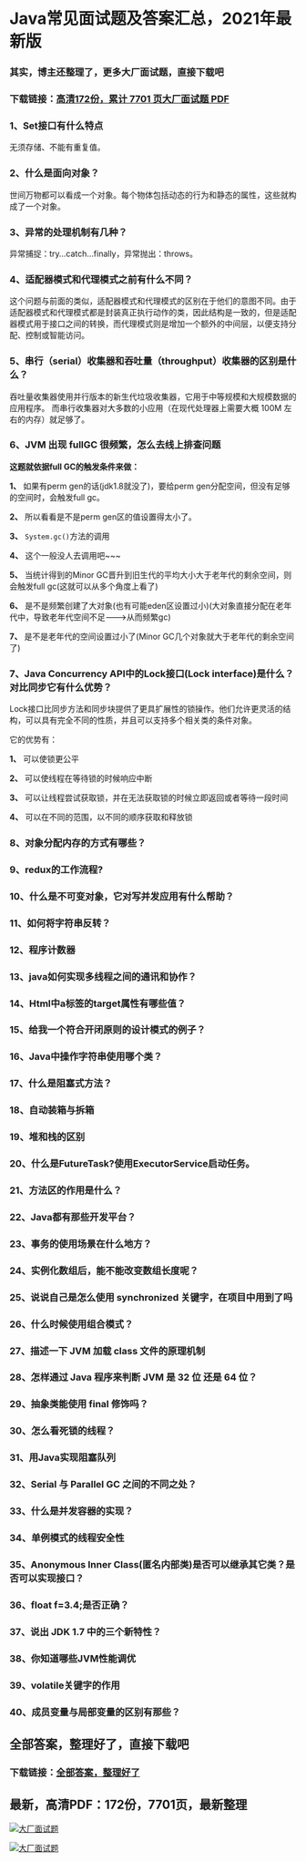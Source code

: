 # Java常见面试题及答案汇总，2021年最新版

### 其实，博主还整理了，更多大厂面试题，直接下载吧

### 下载链接：[高清172份，累计 7701 页大厂面试题  PDF](https://github.com/souyunku/DevBooks/blob/master/docs/index.md)



### 1、Set接口有什么特点

无须存储、不能有重复值。


### 2、什么是面向对象？

世间万物都可以看成一个对象。每个物体包括动态的行为和静态的属性，这些就构成了一个对象。


### 3、异常的处理机制有几种？

异常捕捉：try…catch…finally，异常抛出：throws。


### 4、适配器模式和代理模式之前有什么不同？

这个问题与前面的类似，适配器模式和代理模式的区别在于他们的意图不同。由于适配器模式和代理模式都是封装真正执行动作的类，因此结构是一致的，但是适配器模式用于接口之间的转换，而代理模式则是增加一个额外的中间层，以便支持分配、控制或智能访问。


### 5、串行（serial）收集器和吞吐量（throughput）收集器的区别是什么？

吞吐量收集器使用并行版本的新生代垃圾收集器，它用于中等规模和大规模数据的应用程序。 而串行收集器对大多数的小应用（在现代处理器上需要大概 100M 左右的内存）就足够了。


### 6、JVM 出现 fullGC 很频繁，怎么去线上排查问题

**这题就依据full GC的触发条件来做：**

**1、** 如果有perm gen的话(jdk1.8就没了)，要给perm gen分配空间，但没有足够的空间时，会触发full gc。

**2、** 所以看看是不是perm gen区的值设置得太小了。

**3、** `System.gc()`方法的调用

**4、** 这个一般没人去调用吧~~~

**5、** 当统计得到的Minor GC晋升到旧生代的平均大小大于老年代的剩余空间，则会触发full gc(这就可以从多个角度上看了)

**6、** 是不是频繁创建了大对象(也有可能eden区设置过小)(大对象直接分配在老年代中，导致老年代空间不足--->从而频繁gc)

**7、** 是不是老年代的空间设置过小了(Minor GC几个对象就大于老年代的剩余空间了)


### 7、Java Concurrency API中的Lock接口(Lock interface)是什么？对比同步它有什么优势？

Lock接口比同步方法和同步块提供了更具扩展性的锁操作。他们允许更灵活的结构，可以具有完全不同的性质，并且可以支持多个相关类的条件对象。

它的优势有：

**1、** 可以使锁更公平

**2、** 可以使线程在等待锁的时候响应中断

**3、** 可以让线程尝试获取锁，并在无法获取锁的时候立即返回或者等待一段时间

**4、** 可以在不同的范围，以不同的顺序获取和释放锁


### 8、对象分配内存的方式有哪些？
### 9、redux的工作流程?
### 10、什么是不可变对象，它对写并发应用有什么帮助？
### 11、如何将字符串反转？
### 12、程序计数器
### 13、java如何实现多线程之间的通讯和协作？
### 14、Html中a标签的target属性有哪些值？
### 15、给我一个符合开闭原则的设计模式的例子？
### 16、Java中操作字符串使用哪个类？
### 17、什么是阻塞式方法？
### 18、自动装箱与拆箱
### 19、堆和栈的区别
### 20、什么是FutureTask?使用ExecutorService启动任务。
### 21、方法区的作用是什么？
### 22、Java都有那些开发平台？
### 23、事务的使用场景在什么地方？
### 24、实例化数组后，能不能改变数组长度呢？
### 25、说说自己是怎么使用 synchronized 关键字，在项目中用到了吗
### 26、什么时候使用组合模式？
### 27、描述一下 JVM 加载 class 文件的原理机制
### 28、怎样通过 Java 程序来判断 JVM 是 32 位 还是 64 位？
### 29、抽象类能使用 final 修饰吗？
### 30、怎么看死锁的线程？
### 31、用Java实现阻塞队列
### 32、Serial 与 Parallel GC 之间的不同之处？
### 33、什么是并发容器的实现？
### 34、单例模式的线程安全性
### 35、Anonymous Inner Class(匿名内部类)是否可以继承其它类？是否可以实现接口？
### 36、float f=3.4;是否正确？
### 37、说出 JDK 1.7 中的三个新特性？
### 38、你知道哪些JVM性能调优
### 39、volatile关键字的作用
### 40、成员变量与局部变量的区别有那些？




## 全部答案，整理好了，直接下载吧

### 下载链接：[全部答案，整理好了](https://www.souyunku.com/wp-content/uploads/weixin/githup-weixin-2.png)




## 最新，高清PDF：172份，7701页，最新整理

[![大厂面试题](https://www.souyunku.com/wp-content/uploads/weixin/mst.png "架构师专栏")](https://www.souyunku.com/wp-content/uploads/weixin/githup-weixin.png "架构师专栏")

[![大厂面试题](https://www.souyunku.com/wp-content/uploads/weixin/githup-weixin.png "架构师专栏")](https://www.souyunku.com/wp-content/uploads/weixin/githup-weixin.png "架构师专栏")
